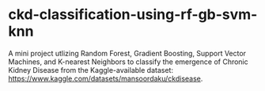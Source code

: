 # ckd-classification-using-rf-gb-svm-knn
A mini project utlizing Random Forest, Gradient Boosting, Support Vector Machines, and K-nearest Neighbors to classify the emergence of Chronic Kidney Disease from the Kaggle-available dataset: https://www.kaggle.com/datasets/mansoordaku/ckdisease.
